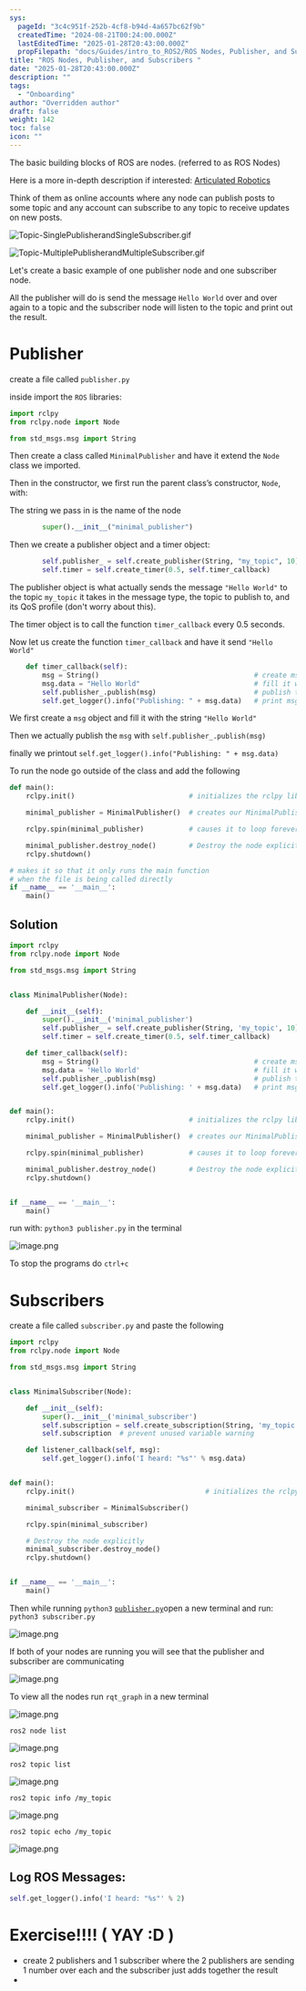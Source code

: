 ```yaml
---
sys:
  pageId: "3c4c951f-252b-4cf8-b94d-4a657bc62f9b"
  createdTime: "2024-08-21T00:24:00.000Z"
  lastEditedTime: "2025-01-28T20:43:00.000Z"
  propFilepath: "docs/Guides/intro_to_ROS2/ROS Nodes, Publisher, and Subscribers .md"
title: "ROS Nodes, Publisher, and Subscribers "
date: "2025-01-28T20:43:00.000Z"
description: ""
tags:
  - "Onboarding"
author: "Overridden author"
draft: false
weight: 142
toc: false
icon: ""
---
```


The basic building blocks of ROS are nodes. (referred to as ROS Nodes)

Here is a more in-depth description if interested: [Articulated Robotics](https://articulatedrobotics.xyz/tutorials/ready-for-ros/ros-overview#2-nodes)

Think of them as online accounts where any node can publish posts to some topic and any account can subscribe to any topic to receive updates on new posts.

![Topic-SinglePublisherandSingleSubscriber.gif](https://docs.ros.org/en/humble/_images/Topic-SinglePublisherandSingleSubscriber.gif)

![Topic-MultiplePublisherandMultipleSubscriber.gif](https://docs.ros.org/en/humble/_images/Topic-MultiplePublisherandMultipleSubscriber.gif)

Let's create a basic example of one publisher node and one subscriber node.

All the publisher will do is send the message `Hello World` over and over again to a topic and the subscriber node will listen to the topic and print out the result.

# Publisher

create a file called `publisher.py` 

inside import the `ROS` libraries:

```python
import rclpy
from rclpy.node import Node

from std_msgs.msg import String
```

Then create a class called `MinimalPublisher` and have it extend the `Node` class we imported.

Then in the constructor, we first run the parent class’s constructor, `Node`, with:

The string we pass in is the name of the node

```python
        super().__init__("minimal_publisher")
```

Then we create a publisher object and a timer object:

```python
        self.publisher_ = self.create_publisher(String, "my_topic", 10)
        self.timer = self.create_timer(0.5, self.timer_callback)
```

The publisher object is what actually sends the message `"Hello World"` to the topic `my_topic` it takes in the message type, the topic to publish to, and its QoS profile (don't worry about this).

The timer object is to call the function `timer_callback` every 0.5 seconds.

Now let us create the function `timer_callback` and have it send `"Hello World"`

```python
    def timer_callback(self):
        msg = String()                                      # create msg object
        msg.data = "Hello World"                            # fill it with data
        self.publisher_.publish(msg)                        # publish the message
        self.get_logger().info("Publishing: " + msg.data)   # print msg
```

We first create a `msg` object and fill it with the string `"Hello World"`

Then we actually publish the `msg` with `self.publisher_.publish(msg)`

finally we printout `self.get_logger().info("Publishing: " + msg.data)`

To run the node go outside of the class and add the following

```python
def main():
    rclpy.init()                            # initializes the rclpy library

    minimal_publisher = MinimalPublisher()  # creates our MinimalPublisher object

    rclpy.spin(minimal_publisher)           # causes it to loop forever

    minimal_publisher.destroy_node()        # Destroy the node explicitly
    rclpy.shutdown()

# makes it so that it only runs the main function
# when the file is being called directly
if __name__ == '__main__': 
    main()
```

## Solution

```python
import rclpy
from rclpy.node import Node

from std_msgs.msg import String


class MinimalPublisher(Node):

    def __init__(self):
        super().__init__('minimal_publisher')
        self.publisher_ = self.create_publisher(String, 'my_topic', 10)
        self.timer = self.create_timer(0.5, self.timer_callback)

    def timer_callback(self):
        msg = String()                                      # create msg object
        msg.data = 'Hello World'                            # fill it with data
        self.publisher_.publish(msg)                        # publish the message
        self.get_logger().info('Publishing: ' + msg.data)   # print msg


def main():
    rclpy.init()                            # initializes the rclpy library

    minimal_publisher = MinimalPublisher()  # creates our MinimalPublisher object

    rclpy.spin(minimal_publisher)           # causes it to loop forever

    minimal_publisher.destroy_node()        # Destroy the node explicitly
    rclpy.shutdown()


if __name__ == '__main__':
    main()
```

run with: `python3 publisher.py` in the terminal

![image.png](https://prod-files-secure.s3.us-west-2.amazonaws.com/d518164a-d88e-44d1-a4ee-3adb3bd8bce0/9214accb-ad5b-44f1-a31c-b3167c59138b/image.png?X-Amz-Algorithm=AWS4-HMAC-SHA256&X-Amz-Content-Sha256=UNSIGNED-PAYLOAD&X-Amz-Credential=ASIAZI2LB4663YOJWIFP%2F20250319%2Fus-west-2%2Fs3%2Faws4_request&X-Amz-Date=20250319T040958Z&X-Amz-Expires=3600&X-Amz-Security-Token=IQoJb3JpZ2luX2VjEBQaCXVzLXdlc3QtMiJHMEUCIQDsLfD768WFk6o5oq17LFSxgaHd2DrzPxKppoNIp1zcxQIgdZ%2B1BiB8BW8s2v772kdlK%2F7xuCUGwQjPtOH%2BN7iMoO4q%2FwMIbRAAGgw2Mzc0MjMxODM4MDUiDL5i0b9UH9Eu76guCyrcA3qXULdsI5dyrwdAlM%2FNzuBJm7dOgIMxL35CMfPrGWkMmxVO18HmI1V6sDYI6LZ6q7dkVLDhEAxQj%2BQGGS4s8K%2F0nvd3bcgDeT6lan80n7EL21aO08A1U6Aeih9eb2%2BDZ9vOlPD7SZaPTfxNZTtchcW%2FtJW3p8O19L5K%2B08DQLHAcsgffJzmRJ%2BZqRmKw1nI%2BHv8E2qbMmq80EKtJiiOfe3%2F%2BASHXhlErZAj3zfYBX9Eq8%2BREMp7%2FCnpizHLXGZcCcTFAuv9t13y1E%2BbhkwBb4jKXJhuVcOS5bCF02%2Bjrjy3n9va4GJs20fVqKlKZyEFjIDSW1bXGx3WHooiiL7xr8mZzEyCLbPfuhur%2BBBxrGBYJv%2FovY32ctBHsIh1pKqWKZFwUsAJNygT6X1zoYf%2Frd7luP8rXbMF%2BnNlpNSLWu1e3l6cV2nY72LixbsTxoF2G7j2efmnymqAFp3%2BXJIYvkUex%2Ftuzp5TJ6mgypOv79rGA8h07M86BdMs3vWbcZO%2FwWBd6fiOoTZqOI%2BdmPM7Ye9OCTWCuKELsoP2mYKDvn55iimwB%2BlJuF9mytCV%2FHGpG5XKwfLslPJpZhff7oxaftW9hb6YDoeUBoiJN5m9cCISNleX4Z747p%2BXzEOhMP396L4GOqUBH2ruSymNqAQABW0KWU7Gc7bH90QD9L6c37jYuDDUbabomCmywRkfvIk12hbsHiGdI%2FoLI4g9PXbP%2BV%2FhBsd3VZ7uRJvygB6TdEGEM5YrFoadKMiIO%2BRA0XPo8dh%2Fha2lC6lVF%2Bh571ElouyAd0M%2BafMrGgg3kh6XGmt9slwUrKFwG1gUib%2B89KeuDZV6AOOl8UckANviceTOqGy0XsE%2B%2FkihIFos&X-Amz-Signature=d8347f143fcdb5b0c5e7cc941502db10aff318ec4cfbf7b43e8037cfd43c386e&X-Amz-SignedHeaders=host&x-id=GetObject)

To stop the programs do `ctrl+c`

# Subscribers

create a file called `subscriber.py` and paste the following

```python
import rclpy
from rclpy.node import Node

from std_msgs.msg import String


class MinimalSubscriber(Node):

    def __init__(self):
        super().__init__('minimal_subscriber')
        self.subscription = self.create_subscription(String, 'my_topic', self.listener_callback, 10)
        self.subscription  # prevent unused variable warning

    def listener_callback(self, msg):
        self.get_logger().info('I heard: "%s"' % msg.data)


def main():
    rclpy.init()                                # initializes the rclpy library

    minimal_subscriber = MinimalSubscriber()

    rclpy.spin(minimal_subscriber)

    # Destroy the node explicitly
    minimal_subscriber.destroy_node()
    rclpy.shutdown()


if __name__ == '__main__':
    main()
```

Then while running `python3` [`publisher.py`](http://publisher.py/)open a new terminal and run: `python3 subscriber.py` 

![image.png](https://prod-files-secure.s3.us-west-2.amazonaws.com/d518164a-d88e-44d1-a4ee-3adb3bd8bce0/611fccf2-c738-4dbd-94e9-98f209092866/image.png?X-Amz-Algorithm=AWS4-HMAC-SHA256&X-Amz-Content-Sha256=UNSIGNED-PAYLOAD&X-Amz-Credential=ASIAZI2LB4663YOJWIFP%2F20250319%2Fus-west-2%2Fs3%2Faws4_request&X-Amz-Date=20250319T040958Z&X-Amz-Expires=3600&X-Amz-Security-Token=IQoJb3JpZ2luX2VjEBQaCXVzLXdlc3QtMiJHMEUCIQDsLfD768WFk6o5oq17LFSxgaHd2DrzPxKppoNIp1zcxQIgdZ%2B1BiB8BW8s2v772kdlK%2F7xuCUGwQjPtOH%2BN7iMoO4q%2FwMIbRAAGgw2Mzc0MjMxODM4MDUiDL5i0b9UH9Eu76guCyrcA3qXULdsI5dyrwdAlM%2FNzuBJm7dOgIMxL35CMfPrGWkMmxVO18HmI1V6sDYI6LZ6q7dkVLDhEAxQj%2BQGGS4s8K%2F0nvd3bcgDeT6lan80n7EL21aO08A1U6Aeih9eb2%2BDZ9vOlPD7SZaPTfxNZTtchcW%2FtJW3p8O19L5K%2B08DQLHAcsgffJzmRJ%2BZqRmKw1nI%2BHv8E2qbMmq80EKtJiiOfe3%2F%2BASHXhlErZAj3zfYBX9Eq8%2BREMp7%2FCnpizHLXGZcCcTFAuv9t13y1E%2BbhkwBb4jKXJhuVcOS5bCF02%2Bjrjy3n9va4GJs20fVqKlKZyEFjIDSW1bXGx3WHooiiL7xr8mZzEyCLbPfuhur%2BBBxrGBYJv%2FovY32ctBHsIh1pKqWKZFwUsAJNygT6X1zoYf%2Frd7luP8rXbMF%2BnNlpNSLWu1e3l6cV2nY72LixbsTxoF2G7j2efmnymqAFp3%2BXJIYvkUex%2Ftuzp5TJ6mgypOv79rGA8h07M86BdMs3vWbcZO%2FwWBd6fiOoTZqOI%2BdmPM7Ye9OCTWCuKELsoP2mYKDvn55iimwB%2BlJuF9mytCV%2FHGpG5XKwfLslPJpZhff7oxaftW9hb6YDoeUBoiJN5m9cCISNleX4Z747p%2BXzEOhMP396L4GOqUBH2ruSymNqAQABW0KWU7Gc7bH90QD9L6c37jYuDDUbabomCmywRkfvIk12hbsHiGdI%2FoLI4g9PXbP%2BV%2FhBsd3VZ7uRJvygB6TdEGEM5YrFoadKMiIO%2BRA0XPo8dh%2Fha2lC6lVF%2Bh571ElouyAd0M%2BafMrGgg3kh6XGmt9slwUrKFwG1gUib%2B89KeuDZV6AOOl8UckANviceTOqGy0XsE%2B%2FkihIFos&X-Amz-Signature=e2518e34b416e4e434f433422b241855de303fde3518c38edaea3f1c1b7062b9&X-Amz-SignedHeaders=host&x-id=GetObject)

If both of your nodes are running you will see that the publisher and subscriber are communicating

![image.png](https://prod-files-secure.s3.us-west-2.amazonaws.com/d518164a-d88e-44d1-a4ee-3adb3bd8bce0/eea428b5-1cf0-43bb-a30b-81cbaf6c5c78/image.png?X-Amz-Algorithm=AWS4-HMAC-SHA256&X-Amz-Content-Sha256=UNSIGNED-PAYLOAD&X-Amz-Credential=ASIAZI2LB4663YOJWIFP%2F20250319%2Fus-west-2%2Fs3%2Faws4_request&X-Amz-Date=20250319T040958Z&X-Amz-Expires=3600&X-Amz-Security-Token=IQoJb3JpZ2luX2VjEBQaCXVzLXdlc3QtMiJHMEUCIQDsLfD768WFk6o5oq17LFSxgaHd2DrzPxKppoNIp1zcxQIgdZ%2B1BiB8BW8s2v772kdlK%2F7xuCUGwQjPtOH%2BN7iMoO4q%2FwMIbRAAGgw2Mzc0MjMxODM4MDUiDL5i0b9UH9Eu76guCyrcA3qXULdsI5dyrwdAlM%2FNzuBJm7dOgIMxL35CMfPrGWkMmxVO18HmI1V6sDYI6LZ6q7dkVLDhEAxQj%2BQGGS4s8K%2F0nvd3bcgDeT6lan80n7EL21aO08A1U6Aeih9eb2%2BDZ9vOlPD7SZaPTfxNZTtchcW%2FtJW3p8O19L5K%2B08DQLHAcsgffJzmRJ%2BZqRmKw1nI%2BHv8E2qbMmq80EKtJiiOfe3%2F%2BASHXhlErZAj3zfYBX9Eq8%2BREMp7%2FCnpizHLXGZcCcTFAuv9t13y1E%2BbhkwBb4jKXJhuVcOS5bCF02%2Bjrjy3n9va4GJs20fVqKlKZyEFjIDSW1bXGx3WHooiiL7xr8mZzEyCLbPfuhur%2BBBxrGBYJv%2FovY32ctBHsIh1pKqWKZFwUsAJNygT6X1zoYf%2Frd7luP8rXbMF%2BnNlpNSLWu1e3l6cV2nY72LixbsTxoF2G7j2efmnymqAFp3%2BXJIYvkUex%2Ftuzp5TJ6mgypOv79rGA8h07M86BdMs3vWbcZO%2FwWBd6fiOoTZqOI%2BdmPM7Ye9OCTWCuKELsoP2mYKDvn55iimwB%2BlJuF9mytCV%2FHGpG5XKwfLslPJpZhff7oxaftW9hb6YDoeUBoiJN5m9cCISNleX4Z747p%2BXzEOhMP396L4GOqUBH2ruSymNqAQABW0KWU7Gc7bH90QD9L6c37jYuDDUbabomCmywRkfvIk12hbsHiGdI%2FoLI4g9PXbP%2BV%2FhBsd3VZ7uRJvygB6TdEGEM5YrFoadKMiIO%2BRA0XPo8dh%2Fha2lC6lVF%2Bh571ElouyAd0M%2BafMrGgg3kh6XGmt9slwUrKFwG1gUib%2B89KeuDZV6AOOl8UckANviceTOqGy0XsE%2B%2FkihIFos&X-Amz-Signature=30c824371b79589995b42d9d159a0ef32bf57f620e6de3ff445feaf21a5d035b&X-Amz-SignedHeaders=host&x-id=GetObject)

To view all the nodes run `rqt_graph` in a new terminal

![image.png](https://prod-files-secure.s3.us-west-2.amazonaws.com/d518164a-d88e-44d1-a4ee-3adb3bd8bce0/1d98e964-4318-4d62-b5c4-8c8f78368598/image.png?X-Amz-Algorithm=AWS4-HMAC-SHA256&X-Amz-Content-Sha256=UNSIGNED-PAYLOAD&X-Amz-Credential=ASIAZI2LB4663YOJWIFP%2F20250319%2Fus-west-2%2Fs3%2Faws4_request&X-Amz-Date=20250319T040958Z&X-Amz-Expires=3600&X-Amz-Security-Token=IQoJb3JpZ2luX2VjEBQaCXVzLXdlc3QtMiJHMEUCIQDsLfD768WFk6o5oq17LFSxgaHd2DrzPxKppoNIp1zcxQIgdZ%2B1BiB8BW8s2v772kdlK%2F7xuCUGwQjPtOH%2BN7iMoO4q%2FwMIbRAAGgw2Mzc0MjMxODM4MDUiDL5i0b9UH9Eu76guCyrcA3qXULdsI5dyrwdAlM%2FNzuBJm7dOgIMxL35CMfPrGWkMmxVO18HmI1V6sDYI6LZ6q7dkVLDhEAxQj%2BQGGS4s8K%2F0nvd3bcgDeT6lan80n7EL21aO08A1U6Aeih9eb2%2BDZ9vOlPD7SZaPTfxNZTtchcW%2FtJW3p8O19L5K%2B08DQLHAcsgffJzmRJ%2BZqRmKw1nI%2BHv8E2qbMmq80EKtJiiOfe3%2F%2BASHXhlErZAj3zfYBX9Eq8%2BREMp7%2FCnpizHLXGZcCcTFAuv9t13y1E%2BbhkwBb4jKXJhuVcOS5bCF02%2Bjrjy3n9va4GJs20fVqKlKZyEFjIDSW1bXGx3WHooiiL7xr8mZzEyCLbPfuhur%2BBBxrGBYJv%2FovY32ctBHsIh1pKqWKZFwUsAJNygT6X1zoYf%2Frd7luP8rXbMF%2BnNlpNSLWu1e3l6cV2nY72LixbsTxoF2G7j2efmnymqAFp3%2BXJIYvkUex%2Ftuzp5TJ6mgypOv79rGA8h07M86BdMs3vWbcZO%2FwWBd6fiOoTZqOI%2BdmPM7Ye9OCTWCuKELsoP2mYKDvn55iimwB%2BlJuF9mytCV%2FHGpG5XKwfLslPJpZhff7oxaftW9hb6YDoeUBoiJN5m9cCISNleX4Z747p%2BXzEOhMP396L4GOqUBH2ruSymNqAQABW0KWU7Gc7bH90QD9L6c37jYuDDUbabomCmywRkfvIk12hbsHiGdI%2FoLI4g9PXbP%2BV%2FhBsd3VZ7uRJvygB6TdEGEM5YrFoadKMiIO%2BRA0XPo8dh%2Fha2lC6lVF%2Bh571ElouyAd0M%2BafMrGgg3kh6XGmt9slwUrKFwG1gUib%2B89KeuDZV6AOOl8UckANviceTOqGy0XsE%2B%2FkihIFos&X-Amz-Signature=cc923c314b1512fc9d377b266f6d32a2aab420a20be6dc855b02e1c53dde1c4e&X-Amz-SignedHeaders=host&x-id=GetObject)

`ros2 node list`

![image.png](https://prod-files-secure.s3.us-west-2.amazonaws.com/d518164a-d88e-44d1-a4ee-3adb3bd8bce0/680ac8cf-e6d9-4164-9ece-5b9a6fccffee/image.png?X-Amz-Algorithm=AWS4-HMAC-SHA256&X-Amz-Content-Sha256=UNSIGNED-PAYLOAD&X-Amz-Credential=ASIAZI2LB4663YOJWIFP%2F20250319%2Fus-west-2%2Fs3%2Faws4_request&X-Amz-Date=20250319T040958Z&X-Amz-Expires=3600&X-Amz-Security-Token=IQoJb3JpZ2luX2VjEBQaCXVzLXdlc3QtMiJHMEUCIQDsLfD768WFk6o5oq17LFSxgaHd2DrzPxKppoNIp1zcxQIgdZ%2B1BiB8BW8s2v772kdlK%2F7xuCUGwQjPtOH%2BN7iMoO4q%2FwMIbRAAGgw2Mzc0MjMxODM4MDUiDL5i0b9UH9Eu76guCyrcA3qXULdsI5dyrwdAlM%2FNzuBJm7dOgIMxL35CMfPrGWkMmxVO18HmI1V6sDYI6LZ6q7dkVLDhEAxQj%2BQGGS4s8K%2F0nvd3bcgDeT6lan80n7EL21aO08A1U6Aeih9eb2%2BDZ9vOlPD7SZaPTfxNZTtchcW%2FtJW3p8O19L5K%2B08DQLHAcsgffJzmRJ%2BZqRmKw1nI%2BHv8E2qbMmq80EKtJiiOfe3%2F%2BASHXhlErZAj3zfYBX9Eq8%2BREMp7%2FCnpizHLXGZcCcTFAuv9t13y1E%2BbhkwBb4jKXJhuVcOS5bCF02%2Bjrjy3n9va4GJs20fVqKlKZyEFjIDSW1bXGx3WHooiiL7xr8mZzEyCLbPfuhur%2BBBxrGBYJv%2FovY32ctBHsIh1pKqWKZFwUsAJNygT6X1zoYf%2Frd7luP8rXbMF%2BnNlpNSLWu1e3l6cV2nY72LixbsTxoF2G7j2efmnymqAFp3%2BXJIYvkUex%2Ftuzp5TJ6mgypOv79rGA8h07M86BdMs3vWbcZO%2FwWBd6fiOoTZqOI%2BdmPM7Ye9OCTWCuKELsoP2mYKDvn55iimwB%2BlJuF9mytCV%2FHGpG5XKwfLslPJpZhff7oxaftW9hb6YDoeUBoiJN5m9cCISNleX4Z747p%2BXzEOhMP396L4GOqUBH2ruSymNqAQABW0KWU7Gc7bH90QD9L6c37jYuDDUbabomCmywRkfvIk12hbsHiGdI%2FoLI4g9PXbP%2BV%2FhBsd3VZ7uRJvygB6TdEGEM5YrFoadKMiIO%2BRA0XPo8dh%2Fha2lC6lVF%2Bh571ElouyAd0M%2BafMrGgg3kh6XGmt9slwUrKFwG1gUib%2B89KeuDZV6AOOl8UckANviceTOqGy0XsE%2B%2FkihIFos&X-Amz-Signature=7b604f67f151ac63068654f52228cced554de18cd013fb2c8fa7289a0704ed66&X-Amz-SignedHeaders=host&x-id=GetObject)

`ros2 topic list`

![image.png](https://prod-files-secure.s3.us-west-2.amazonaws.com/d518164a-d88e-44d1-a4ee-3adb3bd8bce0/eee2ebe1-27ef-4a4a-96fb-2ca54126fb29/image.png?X-Amz-Algorithm=AWS4-HMAC-SHA256&X-Amz-Content-Sha256=UNSIGNED-PAYLOAD&X-Amz-Credential=ASIAZI2LB4663YOJWIFP%2F20250319%2Fus-west-2%2Fs3%2Faws4_request&X-Amz-Date=20250319T040958Z&X-Amz-Expires=3600&X-Amz-Security-Token=IQoJb3JpZ2luX2VjEBQaCXVzLXdlc3QtMiJHMEUCIQDsLfD768WFk6o5oq17LFSxgaHd2DrzPxKppoNIp1zcxQIgdZ%2B1BiB8BW8s2v772kdlK%2F7xuCUGwQjPtOH%2BN7iMoO4q%2FwMIbRAAGgw2Mzc0MjMxODM4MDUiDL5i0b9UH9Eu76guCyrcA3qXULdsI5dyrwdAlM%2FNzuBJm7dOgIMxL35CMfPrGWkMmxVO18HmI1V6sDYI6LZ6q7dkVLDhEAxQj%2BQGGS4s8K%2F0nvd3bcgDeT6lan80n7EL21aO08A1U6Aeih9eb2%2BDZ9vOlPD7SZaPTfxNZTtchcW%2FtJW3p8O19L5K%2B08DQLHAcsgffJzmRJ%2BZqRmKw1nI%2BHv8E2qbMmq80EKtJiiOfe3%2F%2BASHXhlErZAj3zfYBX9Eq8%2BREMp7%2FCnpizHLXGZcCcTFAuv9t13y1E%2BbhkwBb4jKXJhuVcOS5bCF02%2Bjrjy3n9va4GJs20fVqKlKZyEFjIDSW1bXGx3WHooiiL7xr8mZzEyCLbPfuhur%2BBBxrGBYJv%2FovY32ctBHsIh1pKqWKZFwUsAJNygT6X1zoYf%2Frd7luP8rXbMF%2BnNlpNSLWu1e3l6cV2nY72LixbsTxoF2G7j2efmnymqAFp3%2BXJIYvkUex%2Ftuzp5TJ6mgypOv79rGA8h07M86BdMs3vWbcZO%2FwWBd6fiOoTZqOI%2BdmPM7Ye9OCTWCuKELsoP2mYKDvn55iimwB%2BlJuF9mytCV%2FHGpG5XKwfLslPJpZhff7oxaftW9hb6YDoeUBoiJN5m9cCISNleX4Z747p%2BXzEOhMP396L4GOqUBH2ruSymNqAQABW0KWU7Gc7bH90QD9L6c37jYuDDUbabomCmywRkfvIk12hbsHiGdI%2FoLI4g9PXbP%2BV%2FhBsd3VZ7uRJvygB6TdEGEM5YrFoadKMiIO%2BRA0XPo8dh%2Fha2lC6lVF%2Bh571ElouyAd0M%2BafMrGgg3kh6XGmt9slwUrKFwG1gUib%2B89KeuDZV6AOOl8UckANviceTOqGy0XsE%2B%2FkihIFos&X-Amz-Signature=fd32708332cef3cf6b661d3915730bea9111492d7ffe897235042c6743e796c4&X-Amz-SignedHeaders=host&x-id=GetObject)

`ros2 topic info /my_topic`

![image.png](https://prod-files-secure.s3.us-west-2.amazonaws.com/d518164a-d88e-44d1-a4ee-3adb3bd8bce0/6288ef12-cb9e-406f-b9eb-65feed3a9011/image.png?X-Amz-Algorithm=AWS4-HMAC-SHA256&X-Amz-Content-Sha256=UNSIGNED-PAYLOAD&X-Amz-Credential=ASIAZI2LB4663YOJWIFP%2F20250319%2Fus-west-2%2Fs3%2Faws4_request&X-Amz-Date=20250319T040958Z&X-Amz-Expires=3600&X-Amz-Security-Token=IQoJb3JpZ2luX2VjEBQaCXVzLXdlc3QtMiJHMEUCIQDsLfD768WFk6o5oq17LFSxgaHd2DrzPxKppoNIp1zcxQIgdZ%2B1BiB8BW8s2v772kdlK%2F7xuCUGwQjPtOH%2BN7iMoO4q%2FwMIbRAAGgw2Mzc0MjMxODM4MDUiDL5i0b9UH9Eu76guCyrcA3qXULdsI5dyrwdAlM%2FNzuBJm7dOgIMxL35CMfPrGWkMmxVO18HmI1V6sDYI6LZ6q7dkVLDhEAxQj%2BQGGS4s8K%2F0nvd3bcgDeT6lan80n7EL21aO08A1U6Aeih9eb2%2BDZ9vOlPD7SZaPTfxNZTtchcW%2FtJW3p8O19L5K%2B08DQLHAcsgffJzmRJ%2BZqRmKw1nI%2BHv8E2qbMmq80EKtJiiOfe3%2F%2BASHXhlErZAj3zfYBX9Eq8%2BREMp7%2FCnpizHLXGZcCcTFAuv9t13y1E%2BbhkwBb4jKXJhuVcOS5bCF02%2Bjrjy3n9va4GJs20fVqKlKZyEFjIDSW1bXGx3WHooiiL7xr8mZzEyCLbPfuhur%2BBBxrGBYJv%2FovY32ctBHsIh1pKqWKZFwUsAJNygT6X1zoYf%2Frd7luP8rXbMF%2BnNlpNSLWu1e3l6cV2nY72LixbsTxoF2G7j2efmnymqAFp3%2BXJIYvkUex%2Ftuzp5TJ6mgypOv79rGA8h07M86BdMs3vWbcZO%2FwWBd6fiOoTZqOI%2BdmPM7Ye9OCTWCuKELsoP2mYKDvn55iimwB%2BlJuF9mytCV%2FHGpG5XKwfLslPJpZhff7oxaftW9hb6YDoeUBoiJN5m9cCISNleX4Z747p%2BXzEOhMP396L4GOqUBH2ruSymNqAQABW0KWU7Gc7bH90QD9L6c37jYuDDUbabomCmywRkfvIk12hbsHiGdI%2FoLI4g9PXbP%2BV%2FhBsd3VZ7uRJvygB6TdEGEM5YrFoadKMiIO%2BRA0XPo8dh%2Fha2lC6lVF%2Bh571ElouyAd0M%2BafMrGgg3kh6XGmt9slwUrKFwG1gUib%2B89KeuDZV6AOOl8UckANviceTOqGy0XsE%2B%2FkihIFos&X-Amz-Signature=fa6c498df603475e4babb2de1e9bc6c9758567ec53a992695853e923b691f4ad&X-Amz-SignedHeaders=host&x-id=GetObject)

`ros2 topic echo /my_topic`

![image.png](https://prod-files-secure.s3.us-west-2.amazonaws.com/d518164a-d88e-44d1-a4ee-3adb3bd8bce0/0a6fcb4d-422d-4a6c-a803-749ef4adf2c6/image.png?X-Amz-Algorithm=AWS4-HMAC-SHA256&X-Amz-Content-Sha256=UNSIGNED-PAYLOAD&X-Amz-Credential=ASIAZI2LB4663YOJWIFP%2F20250319%2Fus-west-2%2Fs3%2Faws4_request&X-Amz-Date=20250319T040958Z&X-Amz-Expires=3600&X-Amz-Security-Token=IQoJb3JpZ2luX2VjEBQaCXVzLXdlc3QtMiJHMEUCIQDsLfD768WFk6o5oq17LFSxgaHd2DrzPxKppoNIp1zcxQIgdZ%2B1BiB8BW8s2v772kdlK%2F7xuCUGwQjPtOH%2BN7iMoO4q%2FwMIbRAAGgw2Mzc0MjMxODM4MDUiDL5i0b9UH9Eu76guCyrcA3qXULdsI5dyrwdAlM%2FNzuBJm7dOgIMxL35CMfPrGWkMmxVO18HmI1V6sDYI6LZ6q7dkVLDhEAxQj%2BQGGS4s8K%2F0nvd3bcgDeT6lan80n7EL21aO08A1U6Aeih9eb2%2BDZ9vOlPD7SZaPTfxNZTtchcW%2FtJW3p8O19L5K%2B08DQLHAcsgffJzmRJ%2BZqRmKw1nI%2BHv8E2qbMmq80EKtJiiOfe3%2F%2BASHXhlErZAj3zfYBX9Eq8%2BREMp7%2FCnpizHLXGZcCcTFAuv9t13y1E%2BbhkwBb4jKXJhuVcOS5bCF02%2Bjrjy3n9va4GJs20fVqKlKZyEFjIDSW1bXGx3WHooiiL7xr8mZzEyCLbPfuhur%2BBBxrGBYJv%2FovY32ctBHsIh1pKqWKZFwUsAJNygT6X1zoYf%2Frd7luP8rXbMF%2BnNlpNSLWu1e3l6cV2nY72LixbsTxoF2G7j2efmnymqAFp3%2BXJIYvkUex%2Ftuzp5TJ6mgypOv79rGA8h07M86BdMs3vWbcZO%2FwWBd6fiOoTZqOI%2BdmPM7Ye9OCTWCuKELsoP2mYKDvn55iimwB%2BlJuF9mytCV%2FHGpG5XKwfLslPJpZhff7oxaftW9hb6YDoeUBoiJN5m9cCISNleX4Z747p%2BXzEOhMP396L4GOqUBH2ruSymNqAQABW0KWU7Gc7bH90QD9L6c37jYuDDUbabomCmywRkfvIk12hbsHiGdI%2FoLI4g9PXbP%2BV%2FhBsd3VZ7uRJvygB6TdEGEM5YrFoadKMiIO%2BRA0XPo8dh%2Fha2lC6lVF%2Bh571ElouyAd0M%2BafMrGgg3kh6XGmt9slwUrKFwG1gUib%2B89KeuDZV6AOOl8UckANviceTOqGy0XsE%2B%2FkihIFos&X-Amz-Signature=f810acb1db25e2a919711b71d7e29b83c3d8d82be68d16b77a86c4709e621e21&X-Amz-SignedHeaders=host&x-id=GetObject)

## Log ROS Messages:

```python
self.get_logger().info('I heard: "%s"' % 2)
```

# Exercise!!!! ( YAY :D )

- create 2 publishers and 1 subscriber where the 2 publishers are sending 1 number over each and the subscriber just adds together the result
- 
